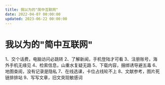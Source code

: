 ```yaml
---
title: 我以为的"简中互联网"
date: 2022-04-07 00:00:00
updated: 2023-06-22 00:00:00
---
```


# 我以为的"简中互联网"
1、交个话费，电脑访问必跳转
2、了解新闻，手机登陆才可看
3、注册账号，海外手机无缘见
4、检索信息，山重水复疑无路
5、下载内容，捆绑诱导避五毒
6、地图查阅，没有记录是隐私
7、在线选课，卡位占线轮不上
8、文献参考，图片死链排排站
9、写写文章，旧文突现敏感词
